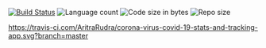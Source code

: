[![Build Status](https://travis-ci.com/AritraRudra/corona-virus-covid-19-stats-and-tracking-app.svg?branch=master)](https://travis-ci.com/AritraRudra/corona-virus-covid-19-stats-and-tracking-app)
![Language count](https://img.shields.io/github/languages/count/AritraRudra/corona-virus-covid-19-stats-and-tracking-app)
![Code size in bytes](https://img.shields.io/github/languages/code-size/AritraRudra/corona-virus-covid-19-stats-and-tracking-app)
![Repo size](https://img.shields.io/github/repo-size/AritraRudra/corona-virus-covid-19-stats-and-tracking-app)

https://travis-ci.com/AritraRudra/corona-virus-covid-19-stats-and-tracking-app.svg?branch=master

